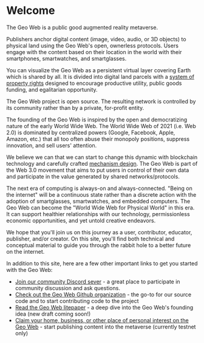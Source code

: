 # Welcome

The Geo Web is a public good augmented reality metaverse.

Publishers anchor digital content \(image, video, audio, or 3D objects\) to physical land using the Geo Web's open, ownerless protocols. Users engage with the content based on their location in the world with their smartphones, smartwatches, and smartglasses.

You can visualize the Geo Web as a persistent virtual layer covering Earth which is shared by all. It is divided into digital land parcels with a [system of property rights](concepts/partial-common-ownership.md) designed to encourage productive utility, public goods funding, and egalitarian opportunity.

The Geo Web project is open source. The resulting network is controlled by its community rather than by a private, for-profit entity.

The founding of the Geo Web is inspired by the open and democratizing nature of the early World Wide Web. The World Wide Web of 2021 \(i.e. Web 2.0\) is dominated by centralized powers \(Google, Facebook, Apple, Amazon, etc.\) that all too often abuse their monopoly positions, suppress innovation, and sell users' attention.

We believe we can that we can start to change this dynamic with blockchain technology and carefully crafted [mechanism design](https://en.wikipedia.org/wiki/Mechanism_design). The Geo Web is part of the Web 3.0 movement that aims to put users in control of their own data and participate in the value generated by shared networks/protocols.

The next era of computing is always-on and always-connected. "Being on the internet" will be a continuous state rather than a discrete action with the adoption of smartglasses, smartwatches, and embedded computers. The Geo Web can become the "World Wide Web for Physical World" in this era. It can support healthier relationships with our technology, permissionless economic opportunities, and yet untold creative endeavors.

We hope that you'll join us on this journey as a user, contributor, educator, publisher, and/or creator. On this site, you'll find both technical and conceptual material to guide you through the rabbit hole to a better future on the internet.

In addition to this site, here are a few other important links to get you started with the Geo Web:

* [Join our community Discord sever](https://discord.com/invite/reXgPru7ck) - a great place to participate in community discussion and ask questions.
* [Check out the Geo Web Github organization](https://github.com/Geo-Web-Project) - the go-to for our source code and to start contributing code to the project
* [Read the Geo Web litepaper](https://uploads-ssl.webflow.com/5f8b34b0e6d64d9a87a21740/5f8b3ed55b3416dcd1ff32eb_Geo%20Web%20Litepaper_Draft%202.pdf) - a deep dive into the Geo Web's founding idea \(new draft coming soon!\)
* [Claim your home, business, or other place of personal interest on the Geo Web](https://geoweb.eth.link/) - start publishing content into the metaverse \(currently testnet only\)

